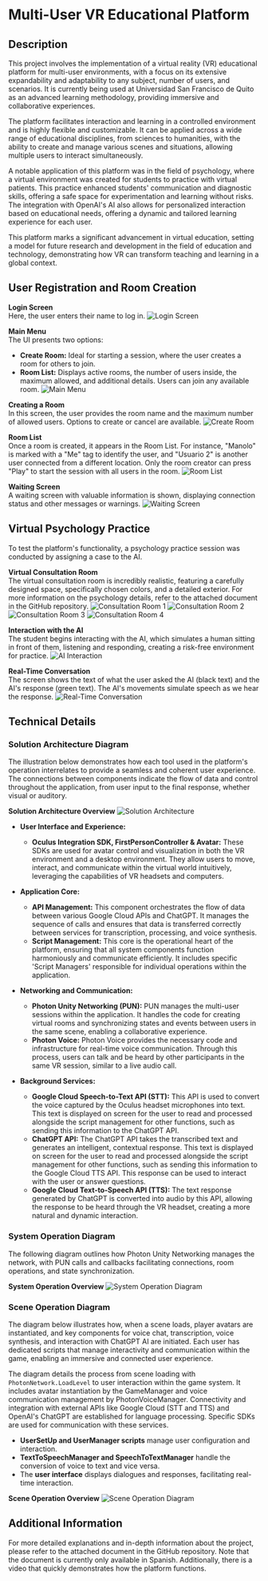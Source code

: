 # Multi-User VR Educational Platform

## Description
This project involves the implementation of a virtual reality (VR) educational platform for multi-user environments, with a focus on its extensive expandability and adaptability to any subject, number of users, and scenarios. It is currently being used at Universidad San Francisco de Quito as an advanced learning methodology, providing immersive and collaborative experiences.

The platform facilitates interaction and learning in a controlled environment and is highly flexible and customizable. It can be applied across a wide range of educational disciplines, from sciences to humanities, with the ability to create and manage various scenes and situations, allowing multiple users to interact simultaneously.

A notable application of this platform was in the field of psychology, where a virtual environment was created for students to practice with virtual patients. This practice enhanced students' communication and diagnostic skills, offering a safe space for experimentation and learning without risks. The integration with OpenAI's AI also allows for personalized interaction based on educational needs, offering a dynamic and tailored learning experience for each user.

This platform marks a significant advancement in virtual education, setting a model for future research and development in the field of education and technology, demonstrating how VR can transform teaching and learning in a global context.

## User Registration and Room Creation

**Login Screen**   
Here, the user enters their name to log in.
![Login Screen](./images/1.png)

**Main Menu**  
The UI presents two options:
- **Create Room:** Ideal for starting a session, where the user creates a room for others to join.
- **Room List:** Displays active rooms, the number of users inside, the maximum allowed, and additional details. Users can join any available room.
![Main Menu](./images/2.png)

**Creating a Room**  
In this screen, the user provides the room name and the maximum number of allowed users. Options to create or cancel are available.
![Create Room](./images/3.png)

**Room List**  
Once a room is created, it appears in the Room List. For instance, "Manolo" is marked with a "Me" tag to identify the user, and "Usuario 2" is another user connected from a different location. Only the room creator can press "Play" to start the session with all users in the room.
![Room List](./images/4.png)

**Waiting Screen**  
A waiting screen with valuable information is shown, displaying connection status and other messages or warnings.
![Waiting Screen](./images/5.png)

## Virtual Psychology Practice

To test the platform's functionality, a psychology practice session was conducted by assigning a case to the AI.

**Virtual Consultation Room**  
The virtual consultation room is incredibly realistic, featuring a carefully designed space, specifically chosen colors, and a detailed exterior. For more information on the psychology details, refer to the attached document in the GitHub repository.
![Consultation Room 1](./images/6.png)
![Consultation Room 2](./images/7.png)
![Consultation Room 3](./images/8.png)
![Consultation Room 4](./images/9.png)

**Interaction with the AI**  
The student begins interacting with the AI, which simulates a human sitting in front of them, listening and responding, creating a risk-free environment for practice.
![AI Interaction](./images/10.png)

**Real-Time Conversation**  
The screen shows the text of what the user asked the AI (black text) and the AI's response (green text). The AI's movements simulate speech as we hear the response.
![Real-Time Conversation](./images/11.png)

## Technical Details

### Solution Architecture Diagram
The illustration below demonstrates how each tool used in the platform's operation interrelates to provide a seamless and coherent user experience. The connections between components indicate the flow of data and control throughout the application, from user input to the final response, whether visual or auditory.

**Solution Architecture Overview**
![Solution Architecture](./images/12.png)

- **User Interface and Experience:**
  - **Oculus Integration SDK, FirstPersonController & Avatar:**
    These SDKs are used for avatar control and visualization in both the VR environment and a desktop environment. They allow users to move, interact, and communicate within the virtual world intuitively, leveraging the capabilities of VR headsets and computers.

- **Application Core:**
  - **API Management:**
    This component orchestrates the flow of data between various Google Cloud APIs and ChatGPT. It manages the sequence of calls and ensures that data is transferred correctly between services for transcription, processing, and voice synthesis.
  - **Script Management:**
    This core is the operational heart of the platform, ensuring that all system components function harmoniously and communicate efficiently. It includes specific 'Script Managers' responsible for individual operations within the application.

- **Networking and Communication:**
  - **Photon Unity Networking (PUN):**
    PUN manages the multi-user sessions within the application. It handles the code for creating virtual rooms and synchronizing states and events between users in the same scene, enabling a collaborative experience.
  - **Photon Voice:**
    Photon Voice provides the necessary code and infrastructure for real-time voice communication. Through this process, users can talk and be heard by other participants in the same VR session, similar to a live audio call.

- **Background Services:**
  - **Google Cloud Speech-to-Text API (STT):**
    This API is used to convert the voice captured by the Oculus headset microphones into text. This text is displayed on screen for the user to read and processed alongside the script management for other functions, such as sending this information to the ChatGPT API.
  - **ChatGPT API:**
    The ChatGPT API takes the transcribed text and generates an intelligent, contextual response. This text is displayed on screen for the user to read and processed alongside the script management for other functions, such as sending this information to the Google Cloud TTS API. This response can be used to interact with the user or answer questions.
  - **Google Cloud Text-to-Speech API (TTS):**
    The text response generated by ChatGPT is converted into audio by this API, allowing the response to be heard through the VR headset, creating a more natural and dynamic interaction.

### System Operation Diagram
The following diagram outlines how Photon Unity Networking manages the network, with PUN calls and callbacks facilitating connections, room operations, and state synchronization.

**System Operation Overview**
![System Operation Diagram](./images/13.png)

### Scene Operation Diagram
The diagram below illustrates how, when a scene loads, player avatars are instantiated, and key components for voice chat, transcription, voice synthesis, and interaction with ChatGPT AI are initiated. Each user has dedicated scripts that manage interactivity and communication within the game, enabling an immersive and connected user experience.

The diagram details the process from scene loading with `PhotonNetwork.LoadLevel` to user interaction within the game system. It includes avatar instantiation by the GameManager and voice communication management by PhotonVoiceManager. Connectivity and integration with external APIs like Google Cloud (STT and TTS) and OpenAI's ChatGPT are established for language processing. Specific SDKs are used for communication with these services.

- **UserSetUp and UserManager scripts** manage user configuration and interaction.
- **TextToSpeechManager and SpeechToTextManager** handle the conversion of voice to text and vice versa.
- The **user interface** displays dialogues and responses, facilitating real-time interaction.

**Scene Operation Overview**
![Scene Operation Diagram](./images/14.png)

## Additional Information
For more detailed explanations and in-depth information about the project, please refer to the attached document in the GitHub repository. Note that the document is currently only available in Spanish. Additionally, there is a video that quickly demonstrates how the platform functions.


